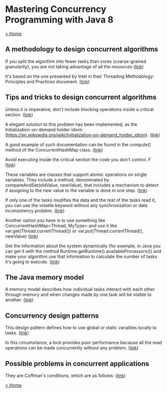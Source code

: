 # Mastering Concurrency Programming with Java 8

[> Home](../README.md)
## A methodology to design concurrent algorithms



If you split the algorithm into fewer tasks than cores (coarse-grained granularity), you are not taking advantage of all the resources ([link](https://learning.oreilly.com/library/view/-/9781785886126/ch01s03.html#2c1ef7cc-9dba-43ce-960b-da60575c5c29))


It's based on the one presented by Intel in their Threading Methodology: Principles and Practices document. ([link](https://learning.oreilly.com/library/view/-/9781785886126/ch01s03.html#35bf2913-ad04-4212-84c6-3d1356683b7a))

## Tips and tricks to design concurrent algorithms



Unless it is imperative, don't include blocking operations inside a critical section. ([link](https://learning.oreilly.com/library/view/-/9781785886126/ch01s07.html#1e30a213-82d6-4809-948e-831d6cc69116))


A elegant solution to this problem has been implemented, as the Initialization-on-demand holder idiom (https://en.wikipedia.org/wiki/Initialization-on-demand_holder_idiom). ([link](https://learning.oreilly.com/library/view/-/9781785886126/ch01s07.html#9c007fb7-f5b8-4eae-99bf-142e2ada45cf))


A good example of such documentation can be found in the compute() method of the ConcurrentHashMap class. ([link](https://learning.oreilly.com/library/view/-/9781785886126/ch01s07.html#e5357de8-27fe-4a97-bf73-169b70038dce))


Avoid executing inside the critical section the code you don't control. F ([link](https://learning.oreilly.com/library/view/-/9781785886126/ch01s07.html#ae4ba0e8-ff2d-45d6-a42a-ff16740eb52b))


These variables are classes that support atomic operations on single variables. They include a method, denominated by compareAndSet(oldValue, newValue), that includes a mechanism to detect if assigning to the new value to the variable is done in one step. ([link](https://learning.oreilly.com/library/view/-/9781785886126/ch01s07.html#21e7b0d7-ec46-404b-b20f-426e8d1b4582))


If only one of the tasks modifies the data and the rest of the tasks read it, you can use the volatile keyword without any synchronization or data inconsistency problem.  ([link](https://learning.oreilly.com/library/view/-/9781785886126/ch01s07.html#13dcb92d-3e45-46c5-aeb2-fc57182bbae5))


Another option you have is to use something like ConcurrentHashMap<Thread, MyType> and use it like var.get(Thread.currentThread()) or var.put(Thread.currentThread(), newValue) ([link](https://learning.oreilly.com/library/view/-/9781785886126/ch01s07.html#869482be-2bce-4332-a022-faa69c00ca61))


Get the information about the system dynamically (for example, in Java you can get it with the method Runtime.getRuntime().availableProcessors()) and make your algorithm use that information to calculate the number of tasks it's going to execute. ([link](https://learning.oreilly.com/library/view/-/9781785886126/ch01s07.html#d20acccd-8793-4232-914a-89223ee6e517))

## The Java memory model



A memory model describes how individual tasks interact with each other through memory and when changes made by one task will be visible to another.  ([link](https://learning.oreilly.com/library/view/-/9781785886126/ch01s06.html#adfbf4e2-a333-497f-92c2-f45a4a524e2c))

## Concurrency design patterns



This design pattern defines how to use global or static variables locally to tasks.  ([link](https://learning.oreilly.com/library/view/-/9781785886126/ch01s05.html#575e8aed-26c8-45d6-b560-50d5233330a6))


In this circumstance, a lock provides poor performance because all the read operations can be made concurrently without any problem. ([link](https://learning.oreilly.com/library/view/-/9781785886126/ch01s05.html#6dfed0d2-c288-4d5e-a339-363e7f1df4c4))

## Possible problems in concurrent applications



They are Coffman's conditions, which are as follows: ([link](https://learning.oreilly.com/library/view/-/9781785886126/ch01s02.html#08335a42-fa43-404e-9556-7e8aaf23da10))

[> Home](../README.md)